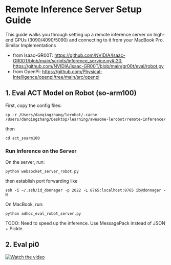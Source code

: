 # Remote Inference Server Setup Guide

This guide walks you through setting up a remote inference server on high-end GPUs (3090/4090/5090) and connecting to it from your MacBook Pro. 
Similar Implementations 
* from Isaac-GR00T: https://github.com/NVIDIA/Isaac-GR00T/blob/main/scripts/inference_service.py#:20, https://github.com/NVIDIA/Isaac-GR00T/blob/main/gr00t/eval/robot.py
* from OpenPi: https://github.com/Physical-Intelligence/openpi/tree/main/src/openpi

## 1. Eval ACT Model on Robot (so-arm100)

First, copy the config files:
```
cp -r /Users/danqingzhang/lerobot/.cache /Users/danqingzhang/Desktop/learning/awesome-lerobot/remote-inference/
```
then
```
cd act_soarm100
```

### Run Inference on the Server

On the server, run:
```
python websocket_server_robot.py
```
then establish port forwarding like
```
ssh -i ~/.ssh/id_donnager -p 2022 -L 8765:localhost:8765 ib@donnager -N
```

On MacBook, run:
```
python adhoc_eval_robot_server.py
```

TODO: Need to speed up the inference. Use MessagePack instead of JSON + Pickle.


## 2. Eval pi0
[![Watch the video](https://img.youtube.com/vi/Fuf9Kqy5tpk/maxresdefault.jpg)](https://www.youtube.com/embed/Fuf9Kqy5tpk)